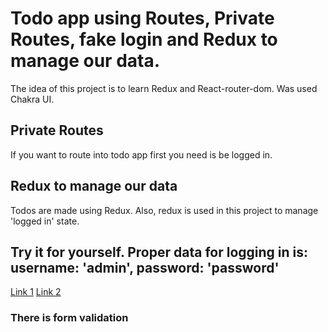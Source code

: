 # Todo app using Routes, Private Routes, fake login and Redux to manage our data.

The idea of this project is to learn Redux and React-router-dom.
Was used Chakra UI.

## Private Routes

If you want to route into todo app first you need is be logged in.

## Redux to manage our data

Todos are made using Redux. Also, redux is used in this project to manage 'logged in' state.

## Try it for yourself. Proper data for logging in is: username: 'admin', password: 'password'

[Link 1](https://todoapp-5883e.web.app/)
[Link 2](https://todoapp-5883e.firebaseapp.com/)

### There is form validation
